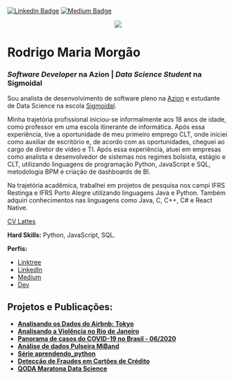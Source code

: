 [![Linkedin Badge](https://img.shields.io/badge/-rodrigomariamorgao-blue?style=flat-square&logo=Linkedin&logoColor=white)](https://www.linkedin.com/in/rodrigomariamorgao)
[![Medium Badge](https://badgen.net/badge/icon/rodrigomariamorgao?icon=medium&label)](https://medium.com/@rodrigomariamorgao)

<p align="center">
  <img src="https://github.com/rodrigomariamorgao/portfolio_data_science/raw/master/banner.png" >
</p>

# Rodrigo Maria Morgão
### *Software Developer* na Azion | *Data Science Student* na Sigmoidal

Sou analista de desenvolvimento de software pleno na [Azion](https://www.azion.com) e estudante de Data Science na escola [Sigmoidal](https://sigmoidal.ai).

Minha trajetória profissional iniciou-se informalmente aos 18 anos de idade, como professor em uma escola itinerante de informática. Após essa experiência, tive a oportunidade de meu primeiro emprego CLT, onde iniciei como auxiliar de escritório e, de acordo com as oportunidades, cheguei ao cargo de diretor de vídeo e TI. Após essa experiência, atuei em empresas como analista e desenvolvedor de sistemas nos regimes bolsista, estágio e CLT, utilizando linguagens de programação Python, JavaScript e SQL, metodologia BPM e criação de dashboards de BI.

Na trajetória acadêmica, trabalhei em projetos de pesquisa nos campi IFRS Restinga e IFRS Porto Alegre utilizando linguagens Java e Python. Também adquiri conhecimentos nas linguagens como Java, C, C++, C# e React Native.

[CV Lattes](http://lattes.cnpq.br/5523615522413408)

**Hard Skills:** Python, JavaScript, SQL.

**Perfis:**
* [Linktree](https://linktr.ee/rodrigomariamorgao)
* [LinkedIn](https://www.linkedin.com/in/rodrigomariamorgao)
* [Medium](https://medium.com/@rodrigomariamorgao)
* [Dev](https://dev.to/rodrigomariamorgao)

## Projetos e Publicações:
* [**Analisando os Dados do Airbnb: Tokyo**](https://github.com/rodrigomariamorgao/portfolio_data_science/blob/master/Analisando_os_Dados_do_Airbnb_Tokyo.ipynb)
* [**Analisando a Violência no Rio de Janeiro**](https://github.com/rodrigomariamorgao/portfolio_data_science/blob/master/Analisando_a_Violencia_RJ.ipynb)
* [**Panorama de casos do COVID-19 no Brasil - 06/2020**](https://github.com/rodrigomariamorgao/portfolio_data_science/blob/master/Panorama_de_casos_do_COVID_19_no_Brasil_06_2020.ipynb)
* [**Análise de dados Pulseira MiBand**](https://github.com/rodrigomariamorgao/portfolio_data_science/tree/master/streamlit_miband)
* [**Série aprendendo_python**](https://medium.com/@rodrigomariamorgao/aprendendo-python-01-vari%C3%A1veis-5fd4298fa4e2?source=your_stories_page---------------------------)
* [**Detecção de Fraudes em Cartões de Crédito**](https://github.com/rodrigomariamorgao/portfolio_data_science/blob/master/Detec%C3%A7%C3%A3o_de_Fraude_em_Cart%C3%B5es_de_Cr%C3%A9dito.ipynb)
* [**QODA Maratona Data Science**](https://github.com/rodrigomariamorgao/qoda-maratona-data-science)
